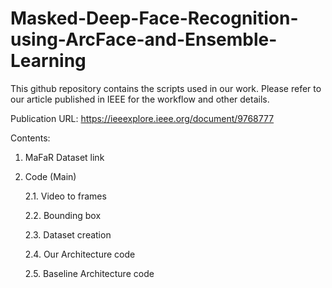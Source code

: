 # Masked-Deep-Face-Recognition-using-ArcFace-and-Ensemble-Learning

This github repository contains the scripts used in our work. Please refer to our article published in IEEE for the workflow and other details. 

Publication URL: https://ieeexplore.ieee.org/document/9768777 

Contents:
1. MaFaR Dataset link
2. Code (Main)
 
    2.1. Video to frames

    2.2. Bounding box 
  
    2.3. Dataset creation
  
    2.4. Our Architecture code
 
    2.5. Baseline Architecture code  
